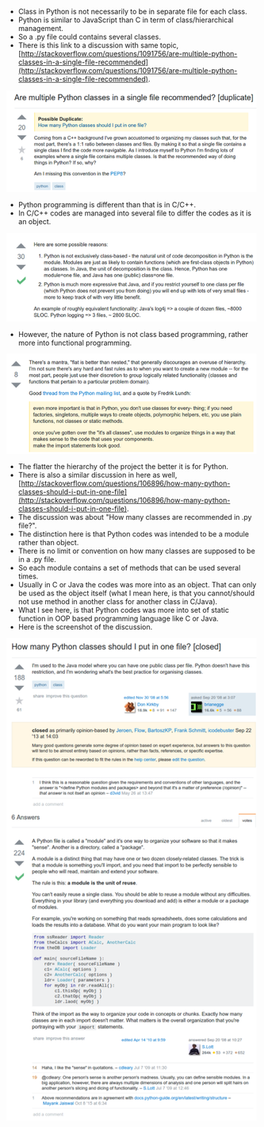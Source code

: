 * Class in Python is not necessarily to be in separate file for each class.
* Python is similar to JavaScript than C in term of class/hierarchical management.
* So a .py file could contains several classes.
* There is this link to a discussion with same topic, [http://stackoverflow.com/questions/1091756/are-multiple-python-classes-in-a-single-file-recommended](http://stackoverflow.com/questions/1091756/are-multiple-python-classes-in-a-single-file-recommended).

![./20161118-0200-gmt+2-python-class-hierarchical-management-1.png](./20161118-0200-gmt+2-python-class-hierarchical-management-1.png)

* Python programming is different than that is in C/C++.
* In C/C++ codes are managed into several file to differ the codes as it is an object.

![./20161118-0200-gmt+2-python-class-hierarchical-management-2.png](./20161118-0200-gmt+2-python-class-hierarchical-management-2.png)

* However, the nature of Python is not class based programming, rather more into functional programming.

![./20161118-0200-gmt+2-python-class-hierarchical-management-3.png](./20161118-0200-gmt+2-python-class-hierarchical-management-3.png)

* The flatter the hierarchy of the project the better it is for Python.
* There is also a similar discussion in here as well, [http://stackoverflow.com/questions/106896/how-many-python-classes-should-i-put-in-one-file](http://stackoverflow.com/questions/106896/how-many-python-classes-should-i-put-in-one-file).
* The discussion was about "How many classes are recommended in .py file?".
* The distinction here is that Python codes was intended to be a module rather than object.
* There is no limit or convention on how many classes are supposed to be in a .py file.
* So each module contains a set of methods that can be used several times.
* Usually in C or Java the codes was more into as an object. That can only be used as the object itself (what I mean here, is that you cannot/should not use method in another class for another class in C/Java).
* What I see here, is that Python codes was more into set of static function in OOP based programming language like C or Java.
* Here is the screenshot of the discussion.

![./20161118-0200-gmt+2-python-class-hierarchical-management-4.png](./20161118-0200-gmt+2-python-class-hierarchical-management-4.png)